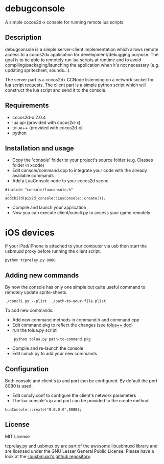 debugconsole
============

A simple cocos2d-x console for running remote lua scripts

## Description

debugconsole is a simple server-client implementation which allows remote access to a cocos2dx application for development/debugging purpose. The goal is to be able to remotely run lua scripts at runtime and to avoid  compiling/packaging/launching the application when it's not necessary (e.g. updating spritesheet, sounds...).

The server part is a cocos2dx CCNode listenning on a network socket for lua script requests. The client part is a simple python script which will construct the lua script and send it to the console.

## Requirements

* cocos2d-x 2.0.4
* lua api (provided with cocos2d-x)
* tolua++ (provided with cocos2d-x)
* python

## Installation and usage
* Copy the 'console' folder to your project's source folder (e.g. Classes folder in xcode)
* Edit console/command.cpp to integrate your code with the already available commands
* Add a LuaConsole node to your cocos2d scene

```
#include "console/luaconsole.h"
...
addChild(pix2d_console::LuaConsole::create());
```
* Compile and launch your application
* Now you can execute client/concli.py to access your game remotely

# iOS devices

If your iPad/iPhone is attached to your computer via usb then start the usbmuxd proxy before running the client script.

```
python tcprelay.py 8080
```
## Adding new commands
By now the console has only one simple but quite useful command to remotely update sprite-sheets.

```
./concli.py --plist ../path-to-your-file.plist
```
To add new commands:
* Add new command methods in command.h and command.cpp
* Edit command.pkg to reflect the changes (see [tolua++ doc](http://www.codenix.com/~tolua/tolua++.html))
* run the tolua.py script

```
    python tolua.py path-to-command.pkg
```
* Compile and re-launch the console
* Edit concli.py to add your new commands

## Configuration
Both console and client's ip and port can be configured. By default the port 8080 is used.
* Edit concly.conf to configure the client's network parameters
* The lua console's ip and port can be provided to the create method

```
LuaConsole::create("0.0.0.0",8080);
```
## License

MIT License

tcprelay.py and usbmux.py are part of the awesome libusbmuxd library and are licensed under the GNU Lesser General Public
License. Please have a look at the [libusbmuxd's github repository](https://github.com/libimobiledevice/libusbmuxd).
